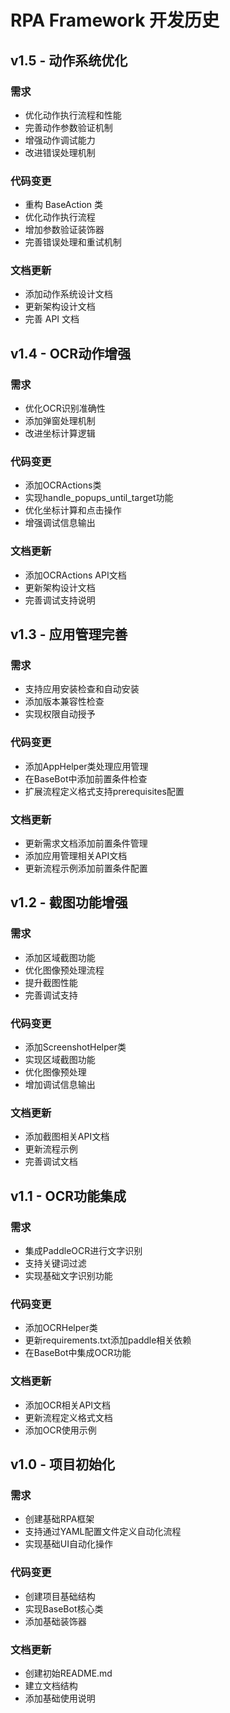 # RPA Framework 开发历史

## v1.5 - 动作系统优化
### 需求
- 优化动作执行流程和性能
- 完善动作参数验证机制
- 增强动作调试能力
- 改进错误处理机制

### 代码变更
- 重构 BaseAction 类
- 优化动作执行流程
- 增加参数验证装饰器
- 完善错误处理和重试机制

### 文档更新
- 添加动作系统设计文档
- 更新架构设计文档
- 完善 API 文档

## v1.4 - OCR动作增强
### 需求
- 优化OCR识别准确性
- 添加弹窗处理机制
- 改进坐标计算逻辑

### 代码变更
- 添加OCRActions类
- 实现handle_popups_until_target功能
- 优化坐标计算和点击操作
- 增强调试信息输出

### 文档更新
- 添加OCRActions API文档
- 更新架构设计文档
- 完善调试支持说明

## v1.3 - 应用管理完善
### 需求
- 支持应用安装检查和自动安装
- 添加版本兼容性检查
- 实现权限自动授予

### 代码变更
- 添加AppHelper类处理应用管理
- 在BaseBot中添加前置条件检查
- 扩展流程定义格式支持prerequisites配置

### 文档更新
- 更新需求文档添加前置条件管理
- 添加应用管理相关API文档
- 更新流程示例添加前置条件配置

## v1.2 - 截图功能增强
### 需求
- 添加区域截图功能
- 优化图像预处理流程
- 提升截图性能
- 完善调试支持

### 代码变更
- 添加ScreenshotHelper类
- 实现区域截图功能
- 优化图像预处理
- 增加调试信息输出

### 文档更新
- 添加截图相关API文档
- 更新流程示例
- 完善调试文档

## v1.1 - OCR功能集成
### 需求
- 集成PaddleOCR进行文字识别
- 支持关键词过滤
- 实现基础文字识别功能

### 代码变更
- 添加OCRHelper类
- 更新requirements.txt添加paddle相关依赖
- 在BaseBot中集成OCR功能

### 文档更新
- 添加OCR相关API文档
- 更新流程定义格式文档
- 添加OCR使用示例

## v1.0 - 项目初始化
### 需求
- 创建基础RPA框架
- 支持通过YAML配置文件定义自动化流程
- 实现基础UI自动化操作

### 代码变更
- 创建项目基础结构
- 实现BaseBot核心类
- 添加基础装饰器

### 文档更新
- 创建初始README.md
- 建立文档结构
- 添加基础使用说明